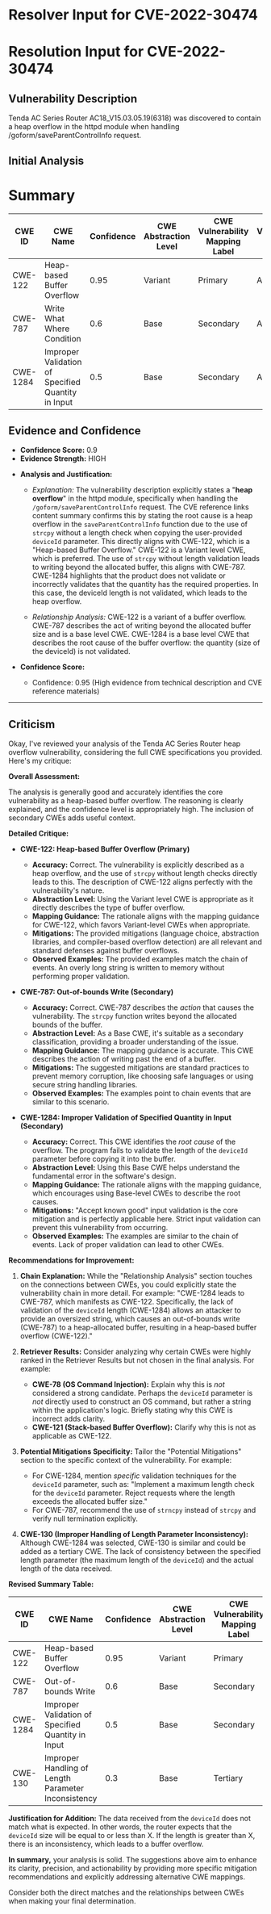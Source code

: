 # Resolver Input for CVE-2022-30474

# Resolution Input for CVE-2022-30474

## Vulnerability Description
Tenda AC Series Router AC18_V15.03.05.19(6318) was discovered to contain a heap overflow in the httpd module when handling /goform/saveParentControlInfo request.

## Initial Analysis
# Summary
| CWE ID | CWE Name | Confidence | CWE Abstraction Level | CWE Vulnerability Mapping Label | CWE-Vulnerability Mapping Notes |
|---|---|---|---|---|---|
| CWE-122 | Heap-based Buffer Overflow | 0.95 | Variant | Primary | Allowed |
| CWE-787 | Write What Where Condition | 0.6 | Base | Secondary | Allowed |
| CWE-1284 | Improper Validation of Specified Quantity in Input | 0.5 | Base | Secondary | Allowed |

## Evidence and Confidence

*   **Confidence Score:** 0.9
*   **Evidence Strength:** HIGH

- **Analysis and Justification:**  
  - *Explanation:* The vulnerability description explicitly states a "**heap overflow**" in the httpd module, specifically when handling the `/goform/saveParentControlInfo` request. The CVE reference links content summary confirms this by stating the root cause is a heap overflow in the `saveParentControlInfo` function due to the use of `strcpy` without a length check when copying the user-provided `deviceId` parameter. This directly aligns with CWE-122, which is a "Heap-based Buffer Overflow." CWE-122 is a Variant level CWE, which is preferred. The use of `strcpy` without length validation leads to writing beyond the allocated buffer, this aligns with CWE-787. CWE-1284 highlights that the product does not validate or incorrectly validates that the quantity has the required properties. In this case, the deviceId length is not validated, which leads to the heap overflow.
  
  - *Relationship Analysis:* CWE-122 is a variant of a buffer overflow. CWE-787 describes the act of writing beyond the allocated buffer size and is a base level CWE. CWE-1284 is a base level CWE that describes the root cause of the buffer overflow: the quantity (size of the deviceId) is not validated.

- **Confidence Score:**  
  - Confidence: 0.95 (High evidence from technical description and CVE reference materials)

---

## Criticism
Okay, I've reviewed your analysis of the Tenda AC Series Router heap overflow vulnerability, considering the full CWE specifications you provided. Here's my critique:

**Overall Assessment:**

The analysis is generally good and accurately identifies the core vulnerability as a heap-based buffer overflow. The reasoning is clearly explained, and the confidence level is appropriately high. The inclusion of secondary CWEs adds useful context.

**Detailed Critique:**

*   **CWE-122: Heap-based Buffer Overflow (Primary)**

    *   **Accuracy:** Correct. The vulnerability is explicitly described as a heap overflow, and the use of `strcpy` without length checks directly leads to this.  The description of CWE-122 aligns perfectly with the vulnerability's nature.
    *   **Abstraction Level:**  Using the Variant level CWE is appropriate as it directly describes the type of buffer overflow.
    *   **Mapping Guidance:** The rationale aligns with the mapping guidance for CWE-122, which favors Variant-level CWEs when appropriate.
    *   **Mitigations:**  The provided mitigations (language choice, abstraction libraries, and compiler-based overflow detection) are all relevant and standard defenses against buffer overflows.
    *   **Observed Examples:** The provided examples match the chain of events. An overly long string is written to memory without performing proper validation.

*   **CWE-787: Out-of-bounds Write (Secondary)**

    *   **Accuracy:** Correct. CWE-787 describes the *action* that causes the vulnerability. The `strcpy` function writes beyond the allocated bounds of the buffer.
    *   **Abstraction Level:** As a Base CWE, it's suitable as a secondary classification, providing a broader understanding of the issue.
    *   **Mapping Guidance:**  The mapping guidance is accurate. This CWE describes the action of writing past the end of a buffer.
    *   **Mitigations:** The suggested mitigations are standard practices to prevent memory corruption, like choosing safe languages or using secure string handling libraries.
     *   **Observed Examples:** The examples point to chain events that are similar to this scenario.

*   **CWE-1284: Improper Validation of Specified Quantity in Input (Secondary)**

    *   **Accuracy:** Correct. This CWE identifies the *root cause* of the overflow. The program fails to validate the length of the `deviceId` parameter before copying it into the buffer.
    *   **Abstraction Level:** Using this Base CWE helps understand the fundamental error in the software's design.
    *   **Mapping Guidance:** The rationale aligns with the mapping guidance, which encourages using Base-level CWEs to describe the root causes.
    *   **Mitigations:** "Accept known good" input validation is the core mitigation and is perfectly applicable here. Strict input validation can prevent this vulnerability from occurring.
    *    **Observed Examples:** The examples are similar to the chain of events. Lack of proper validation can lead to other CWEs.

**Recommendations for Improvement:**

1.  **Chain Explanation:** While the "Relationship Analysis" section touches on the connections between CWEs, you could explicitly state the vulnerability chain in more detail.  For example:  "CWE-1284 leads to CWE-787, which manifests as CWE-122. Specifically, the lack of validation of the `deviceId` length (CWE-1284) allows an attacker to provide an oversized string, which causes an out-of-bounds write (CWE-787) to a heap-allocated buffer, resulting in a heap-based buffer overflow (CWE-122)."

2.  **Retriever Results:**  Consider analyzing why certain CWEs were highly ranked in the Retriever Results but not chosen in the final analysis. For example:
    *   **CWE-78 (OS Command Injection):**  Explain why this is *not* considered a strong candidate.  Perhaps the `deviceId` parameter is *not* directly used to construct an OS command, but rather a string within the application's logic. Briefly stating why this CWE is incorrect adds clarity.
    *   **CWE-121 (Stack-based Buffer Overflow):** Clarify why this is not as applicable as CWE-122.

3.  **Potential Mitigations Specificity:** Tailor the "Potential Mitigations" section to the specific context of the vulnerability. For example:
    *   For CWE-1284, mention *specific* validation techniques for the `deviceId` parameter, such as: "Implement a maximum length check for the `deviceId` parameter. Reject requests where the length exceeds the allocated buffer size."
    *   For CWE-787, recommend the use of `strncpy` instead of `strcpy` and verify null termination explicitly.

4. **CWE-130 (Improper Handling of Length Parameter Inconsistency):** Although CWE-1284 was selected, CWE-130 is similar and could be added as a tertiary CWE. The lack of consistency between the specified length parameter (the maximum length of the `deviceId`) and the actual length of the data received.

**Revised Summary Table:**

| CWE ID | CWE Name | Confidence | CWE Abstraction Level | CWE Vulnerability Mapping Label | CWE-Vulnerability Mapping Notes |
|---|---|---|---|---|---|
| CWE-122 | Heap-based Buffer Overflow | 0.95 | Variant | Primary | Allowed |
| CWE-787 | Out-of-bounds Write | 0.6 | Base | Secondary | Allowed |
| CWE-1284 | Improper Validation of Specified Quantity in Input | 0.5 | Base | Secondary | Allowed |
| CWE-130 | Improper Handling of Length Parameter Inconsistency | 0.3 | Base | Tertiary | Allowed |

**Justification for Addition:**
The data received from the `deviceId` does not match what is expected. In other words, the router expects that the `deviceId` size will be equal to or less than X. If the length is greater than X, there is an inconsistency, which leads to a buffer overflow.

**In summary,** your analysis is solid. The suggestions above aim to enhance its clarity, precision, and actionability by providing more specific mitigation recommendations and explicitly addressing alternative CWE mappings.

Consider both the direct matches and the relationships between CWEs
when making your final determination.
        
